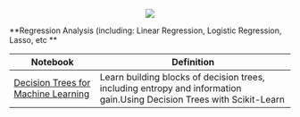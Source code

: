 <p align="center">
  <img src="http://scikit-learn.org/stable/_images/scikit-learn-logo-notext.png">
  </p>
  
**Regression Analysis (including: Linear Regression, Logistic Regression, Lasso, etc  **



| Notebook                                                                                                                                                                                | Definition                                                                                                             |
|-----------------------------------------------------------------------------------------------------------------------------------------------------------------------------------------|------------------------------------------------------------------------------------------------------------------------|
| [Decision Trees for Machine Learning](http://nbviewer.jupyter.org/github/FauziMaulana/LearnMachineLearning/blob/master/Decision-Tree/Decision%20Trees%20for%20Machine%20Learning.ipynb) | Learn building blocks of decision trees, including entropy and information gain.Using Decision Trees with Scikit-Learn |
